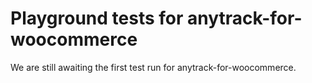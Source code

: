 # Playground tests for anytrack-for-woocommerce
We are still awaiting the first test run for anytrack-for-woocommerce.
